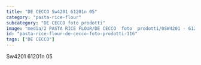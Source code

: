 ```yaml
---
title: "DE CECCO Sw4201 61201n 05"
category: "pasta-rice-flour"
subcategory: "DE CECCO foto prodotti"
image: "media/2 PASTA RICE FLOUR/DE CECCO  foto  prodotti/0SW4201 - 61201N-05.jpg"
id: "pasta-rice-flour-de-cecco-foto-prodotti-116"
tags: ["DE CECCO"]
---
```


Sw4201 61201n 05
